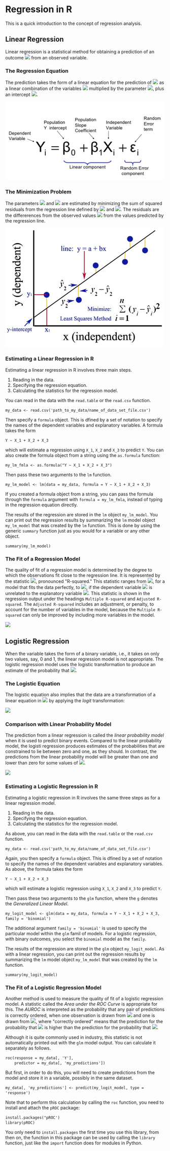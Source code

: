 # Regression in R

This is a quick introduction to the concept of regression analysis. 

## Linear Regression 

Linear regression is a statistical method for obtaining a prediction of an outcome 
<img src="https://render.githubusercontent.com/render/math?math=Y_i"> 
from an observed variable.

### The Regression Equation


The prediction takes the form of a linear equation for the prediction of 
<img src="https://render.githubusercontent.com/render/math?math=Y_i"> 
as a linear combination of the variables
<img src="https://render.githubusercontent.com/render/math?math=X_i">
multiplied by the parameter
<img src="https://render.githubusercontent.com/render/math?math=\beta_1">, 
plus an intercept
<img src="https://render.githubusercontent.com/render/math?math=\beta_0">.

<img src="Images/Regression_Equation.png">


### The Minimization Problem

The parameters 
<img src="https://render.githubusercontent.com/render/math?math=\beta_1"> 
and
<img src="https://render.githubusercontent.com/render/math?math=\beta_0">
are estimated by minimizing the sum of squared residuals from the regression line defined by
<img src="https://render.githubusercontent.com/render/math?math=\beta_1"> 
and
<img src="https://render.githubusercontent.com/render/math?math=\beta_0">.
The residuals are the differerences from the observed values 
<img src="https://render.githubusercontent.com/render/math?math=Y_i"> 
from the values predicted by the regression line. 


<img src="Images/Regression_Minimization.png">


### Estimating a Linear Regression in R

Estimating a linear regression in R involves three main steps.
1. Reading in the data.
1. Specifying the regression equation.
1. Calculating the statistics for the regression model.

You can read in the data with the ```read.table``` or the ```read.csv``` function. 

```
my_data <- read.csv('path_to_my_data/name_of_data_set_file.csv')
```

Then specify a ```formula``` object. 
This is dfined by a set of notation to specify the names of the dependent variables and explanatory variables. 
A formula takes the form 
```
Y ~ X_1 + X_2 + X_3
```
which will estimate a regression using ```X_1```, ```X_2``` and ```X_3```
to predict ```Y```. 
You can also create the formula object from a string using the ```as.formula``` function:
```
my_lm_fmla <- as.formula("Y ~ X_1 + X_2 + X_3")
```


Then pass these two arguments to the ```lm``` function. 
```
my_lm_model <- lm(data = my_data, formula = Y ~ X_1 + X_2 + X_3)
```

If you created a formula object from a string, you can pass the formula through the ```formula``` argument with ```formula = my_lm_fmla```,
instead of typing in the regression equation directly.

The results of the regression are stored in the ```lm``` object ```my_lm_model```. 
You can print out the regression results by summarizing the ```lm``` model object ```my_lm_model``` that was created by the ```lm``` function.
This is done by using the generic ```summary``` function just as you would for a variable or any other object. 


```
summary(my_lm_model)
```



### The Fit of a Regression Model

The quality of fit of a regression model is determined by the degree to which the observations fit close to the regression line. 
It is represented by the statistic 
<img src="https://render.githubusercontent.com/render/math?math=r^2">, 
pronounced "R-squared."
This statistic ranges from 
<img src="https://render.githubusercontent.com/render/math?math=r^2 = 1">, 
for a model that fits the data perfectly,
to 
<img src="https://render.githubusercontent.com/render/math?math=r^2 = 0">, 
if the dependent variable 
<img src="https://render.githubusercontent.com/render/math?math=Y_i">
is unrelated to the explanatory variable
<img src="https://render.githubusercontent.com/render/math?math=X_i">.
This statistic is shown in the regression output under the headings
```Multiple R-squared``` and ```Adjusted R-squared```.
The ```Adjusted R-squared``` includes an adjustment, or penalty, to account for the number of variables in the model, because
the ```Multiple R-squared``` can only be improved by including more variables in the model. 

<img src="Images/Linear_regression.png">


## Logistic Regression

When the variable takes the form of a binary variable, i.e., it takes on only two values, say, 0 and 1, the linear regression model is not appropriate. 
The logistic regression model uses the logistic transformation to produce an estimate of the probability that 
<img src="https://render.githubusercontent.com/render/math?math=Y_i = 1">.

### The Logistic Equation

The logistic equation also implies that the data are a transformation of a linear equation in
<img src="https://render.githubusercontent.com/render/math?math=X_i">
by applying the *logit* transformation:

<img src="Images/Logistic_Regression_Equation.gif">

### Comparison with Linear Probability Model


The prediction from a linear regression is called the *linear probability model* when it is used to predict binary events. 
Compared to the linear probability model, the logisti regression produces estimates of the probabilities that are constrained to lie between zero and one, as they should. 
In contrast, the predictions from the linear probability model will be greater than one and lower than zero for some values of 
<img src="https://render.githubusercontent.com/render/math?math=X_i">.

<img src="Images/Logistic_vs_OLS_Regression.png">



### Estimating a Logistic Regression in R

Estimating a logistic regression in R involves the same three steps as
for a linear regression model.
1. Reading in the data.
1. Specifying the regression equation.
1. Calculating the statistics for the regression model.

As above, you can read in the data with the ```read.table``` or the ```read.csv``` function. 

```
my_data <- read.csv('path_to_my_data/name_of_data_set_file.csv')
```

Again, you then specify a ```formula``` object. 
This is dfined by a set of notation to specify the names of the dependent variables and explanatory variables. 
As above, the formula takes the form 
```
Y ~ X_1 + X_2 + X_3
```
which will estimate a logistic regression using ```X_1```, ```X_2``` and ```X_3```
to predict ```Y```. 


Then pass these two arguments to the ```glm``` function, where the 
```g``` denotes the *Generalized Linear Model*. 
```
my_logit_model <- glm(data = my_data, formula = Y ~ X_1 + X_2 + X_3, family = 'binomial')
```

The additional argument ```family = 'binomial'``` is used to specify the particular model within the ```glm``` famil of models. 
For a logistic regression, with binary outcomes, you select the ```binomial``` model as the ```family```.

The results of the regression are stored in the ```glm``` object ```my_logit_model```. 
As with a linear regression, you can print out the regression results by summarizing the ```lm``` model object ```my_lm_model``` that was created by the ```lm``` function.


```
summary(my_logit_model)
```


### The Fit of a Logistic Regression Model

Another method is used to measure the quality of fit of a logistic regression model. 
A statistic called the *Area under the ROC Curve* is appropriate for this. 
The *AUROC* is interpreted as the probability that any pair of predictions is correctly ordered, when one observation is drawn from 
<img src="https://render.githubusercontent.com/render/math?math=Y_i = 0">
and one is drawn from
<img src="https://render.githubusercontent.com/render/math?math=Y_i = 1">, 
where "correctly ordered" means that the prediction for the probability that
<img src="https://render.githubusercontent.com/render/math?math=Y_i = 1">
is higher than the prediction for the probability that
<img src="https://render.githubusercontent.com/render/math?math=Y_i = 0">.

Although it is quite commonly used in industry, 
this statistic is not automatically printed out with the ```glm``` model output. 
You can calculate it separately as follows. 

```
roc(response = my_data[, 'Y'], 
    predictor = my_data[, 'my_predictions'])
```

But first, in order to do this, you will need to create predictions from the model and store it in a variable, possibly in the same dataset. 
```
my_data[, 'my_predictions'] <- predict(my_logit_model, type = 'response')
```


Note that to perform this calculation by calling the ```roc``` function, you need to install and attach the ```pROC``` package:

```
install.packages("pROC')
library(pROC)
```

You only need to ```install.packages``` the first time you use this library, 
from then on, the function in this package can be used by calling the ```library``` function, just like the ```import``` function does for modules in Python. 
